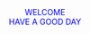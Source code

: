 <!DOCTYPE html>
<html lang="en">
<head>
<meta charset="UTF-8">
<meta http-equiv="X-UA-Compatible" content="IE=edge">
<meta name="viewport" content="width= device-width, intial-scale=1.0">
<title>BCA</title>
</head>
<body>
<center style="color:blue;">WELCOME</center>
<center style="color:blue;">HAVE A GOOD DAY</center>

<body>
</html>

